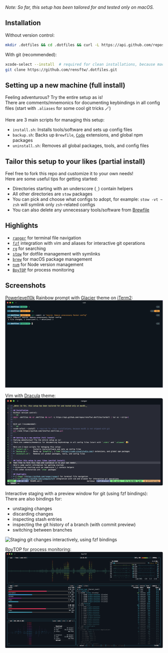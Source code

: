 _Note: So far, this setup has been tailored for and tested only on macOS._  

## Installation
Without version control:  
```sh
mkdir .dotfiles && cd .dotfiles && curl -L https://api.github.com/repos/rensftw/.dotfiles/tarball | tar xz --strip=1
```
  
With git (recommended):  
```sh
xcode-select --install  # required for clean installations, because macOS is not shipped with git
git clone https://github.com/rensftw/.dotfiles.git
```
  
## Setting up a new machine (full install)
Feeling adventurous? Try the entire setup as is!  
There are comments/mnemonics for documenting keybindings in all config files (start with `.aliases` for some cool git tricks 🪄)  

Here are 3 main scripts for managing this setup:  
* `install.sh`:     Installs tools/software and sets up config files
* `backup.sh`:      Backs up `Brewfile`, [`Code`](https://code.visualstudio.com/) extensions, and global npm packages
* `uninstall.sh`:   Removes all global packages, tools, and config files

  
## Tailor this setup to your likes (partial install)
Feel free to fork this repo and customize it to your own needs!  
Here are some useful tips for getting started:  
* Directories starting with an underscore (`_`) contain helpers
* All other directories are `stow` packages
* You can pick and choose what configs to adopt, for example: `stow -vt ~ zsh` will symlink only `zsh`-related configs
* You can also delete any unnecessary tools/software from [Brewfile](./_homebrew/Brewfile)
  
## Highlights
* [`ranger`](https://github.com/ranger/ranger) for terminal file navigation
* [`fzf`](https://github.com/junegunn/fzf) integration with vim and aliases for interactive git operations
* [`rg`](https://github.com/BurntSushi/ripgrep) for searching
* [`stow`](https://www.gnu.org/software/stow/) for dotfile management with symlinks
* [`brew`](https://brew.sh/) for macOS package management
* [`nvm`](https://github.com/nvm-sh/nvm) for Node version management
* [`BpyTOP`](https://github.com/aristocratos/bpytop) for process monitoring
  
## Screenshots
[Powerlevel10k](https://github.com/romkatv/powerlevel10k/) Rainbow prompt with [Glacier](https://github.com/bahlo/iterm-colors#glacier) theme on [iTerm2](https://iterm2.com/):
![Powerlevel10k Rainbow prompt with Glacier theme on iTerm2](https://raw.githubusercontent.com/rensftw/.dotfiles-media/main/rainbow-prompt-with-glacier-theme.png)
  
Vim with [Dracula](https://draculatheme.com/vim) theme:
![Vim with Dracula theme](https://raw.githubusercontent.com/rensftw/.dotfiles-media/main/vim-with-dracula-theme.png)
  
Interactive staging with a preview window for git (using fzf bindings):  
There are also bindings for:
  * unstaging changes
  * discarding changes
  * inspecting stash entries
  * inspecting the git history of a branch (with commit preview)
  * switching between branches

![Staging git changes interactively, using fzf bindings](https://raw.githubusercontent.com/rensftw/.dotfiles-media/main/interactive-git-fzf-full-size.gif)

  
BpyTOP for process monitoring:
![BpyTOP for process monitoring](https://raw.githubusercontent.com/rensftw/.dotfiles-media/main/bpytop-process-manager.png)

